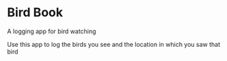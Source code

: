 # Bird Book
A logging app for bird watching

Use this app to log the birds you see and the location in which you saw that bird
